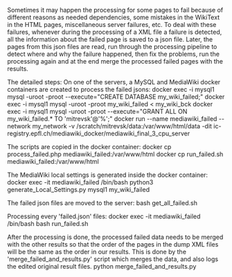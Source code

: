 Sometimes it may happen the processing for some pages to fail because of different reasons as needed dependencies, some mistakes in the WikiText in the HTML pages, miscellaneous server failures, etc. To deal with these failures, whenever during the processing of a XML file a failure is detected, all the information about the failed page is saved to a json file. Later, the pages from this json files are read, run through the processing pipeline to detect where and why the failure happened, then fix the problems, run the processing again and at the end merge the processed failed pages with the results.

The detailed steps:
On one of the servers, a MySQL and MediaWiki docker containers are created to process the failed jsons:
docker exec -i mysql1 mysql -uroot -proot --execute="CREATE DATABASE my_wiki_failed;"
docker exec -i mysql1 mysql -uroot -proot my_wiki_failed < my_wiki_bck
docker exec -i mysql1 mysql -uroot -proot --execute="GRANT ALL ON my_wiki_failed.* TO 'mitrevsk'@'%';"
docker run --name mediawiki_failed --network my_network -v /scratch/mitrevsk/data:/var/www/html/data -dit ic-registry.epfl.ch/mediawiki_docker/mediawiki_final_3_cpu_server

The scripts are copied in the docker container:
docker cp process_failed.php mediawiki_failed:/var/www/html
docker cp run_failed.sh mediawiki_failed:/var/www/html

The MediaWiki local settings is generated inside the docker container:
docker exec -it mediawiki_failed /bin/bash
python3 generate_Local_Settings.py mysql1 my_wiki_failed

The failed json files are moved to the server:
bash get_all_failed.sh

Processing every 'failed.json' files:
docker exec -it mediawiki_failed /bin/bash
bash run_failed.sh

After the processing is done, the processed failed data needs to be merged with the other results so that the order of the pages in the dump XML files will be the same as the order in our results. This is done by the 'merge_failed_and_results.py' script which merges the data, and also logs the edited original result files.
python merge_failed_and_results.py
